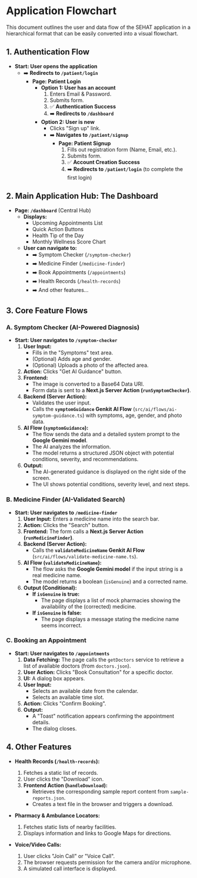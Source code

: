 # Application Flowchart

This document outlines the user and data flow of the SEHAT application in a hierarchical format that can be easily converted into a visual flowchart.

## 1. Authentication Flow

*   **Start: User opens the application**
    *   ➡️ **Redirects to `/patient/login`**
        *   **Page: Patient Login**
            *   **Option 1: User has an account**
                1.  Enters Email & Password.
                2.  Submits form.
                3.  ✅ **Authentication Success**
                4.  ➡️ **Redirects to `/dashboard`**
            *   **Option 2: User is new**
                *   Clicks "Sign up" link.
                *   ➡️ **Navigates to `/patient/signup`**
                    *   **Page: Patient Signup**
                        1.  Fills out registration form (Name, Email, etc.).
                        2.  Submits form.
                        3.  ✅ **Account Creation Success**
                        4.  ➡️ **Redirects to `/patient/login`** (to complete the first login)

## 2. Main Application Hub: The Dashboard

*   **Page: `/dashboard`** (Central Hub)
    *   **Displays:**
        *   Upcoming Appointments List
        *   Quick Action Buttons
        *   Health Tip of the Day
        *   Monthly Wellness Score Chart
    *   **User can navigate to:**
        *   ➡️ Symptom Checker (`/symptom-checker`)
        *   ➡️ Medicine Finder (`/medicine-finder`)
        *   ➡️ Book Appointments (`/appointments`)
        *   ➡️ Health Records (`/health-records`)
        *   ➡️ And other features...

## 3. Core Feature Flows

### A. Symptom Checker (AI-Powered Diagnosis)

*   **Start: User navigates to `/symptom-checker`**
    1.  **User Input:**
        *   Fills in the "Symptoms" text area.
        *   (Optional) Adds age and gender.
        *   (Optional) Uploads a photo of the affected area.
    2.  **Action:** Clicks "Get AI Guidance" button.
    3.  **Frontend:**
        *   The image is converted to a Base64 Data URI.
        *   Form data is sent to a **Next.js Server Action (`runSymptomChecker`)**.
    4.  **Backend (Server Action):**
        *   Validates the user input.
        *   Calls the **`symptomGuidance` Genkit AI Flow** (`src/ai/flows/ai-symptom-guidance.ts`) with symptoms, age, gender, and photo data.
    5.  **AI Flow (`symptomGuidance`):**
        *   The flow sends the data and a detailed system prompt to the **Google Gemini model**.
        *   The AI analyzes the information.
        *   The model returns a structured JSON object with potential conditions, severity, and recommendations.
    6.  **Output:**
        *   The AI-generated guidance is displayed on the right side of the screen.
        *   The UI shows potential conditions, severity level, and next steps.

### B. Medicine Finder (AI-Validated Search)

*   **Start: User navigates to `/medicine-finder`**
    1.  **User Input:** Enters a medicine name into the search bar.
    2.  **Action:** Clicks the "Search" button.
    3.  **Frontend:** The form calls a **Next.js Server Action (`runMedicineFinder`)**.
    4.  **Backend (Server Action):**
        *   Calls the **`validateMedicineName` Genkit AI Flow** (`src/ai/flows/validate-medicine-name.ts`).
    5.  **AI Flow (`validateMedicineName`):**
        *   The flow asks the **Google Gemini model** if the input string is a real medicine name.
        *   The model returns a boolean (`isGenuine`) and a corrected name.
    6.  **Output (Conditional):**
        *   **If `isGenuine` is true:**
            *   The page displays a list of mock pharmacies showing the availability of the (corrected) medicine.
        *   **If `isGenuine` is false:**
            *   The page displays a message stating the medicine name seems incorrect.

### C. Booking an Appointment

*   **Start: User navigates to `/appointments`**
    1.  **Data Fetching:** The page calls the `getDoctors` service to retrieve a list of available doctors (from `doctors.json`).
    2.  **User Action:** Clicks "Book Consultation" for a specific doctor.
    3.  **UI:** A dialog box appears.
    4.  **User Input:**
        *   Selects an available date from the calendar.
        *   Selects an available time slot.
    5.  **Action:** Clicks "Confirm Booking".
    6.  **Output:**
        *   A "Toast" notification appears confirming the appointment details.
        *   The dialog closes.

## 4. Other Features

*   **Health Records (`/health-records`):**
    1.  Fetches a static list of records.
    2.  User clicks the "Download" icon.
    3.  **Frontend Action (`handleDownload`):**
        *   Retrieves the corresponding sample report content from `sample-reports.json`.
        *   Creates a text file in the browser and triggers a download.

*   **Pharmacy & Ambulance Locators:**
    1.  Fetches static lists of nearby facilities.
    2.  Displays information and links to Google Maps for directions.

*   **Voice/Video Calls:**
    1.  User clicks "Join Call" or "Voice Call".
    2.  The browser requests permission for the camera and/or microphone.
    3.  A simulated call interface is displayed.
